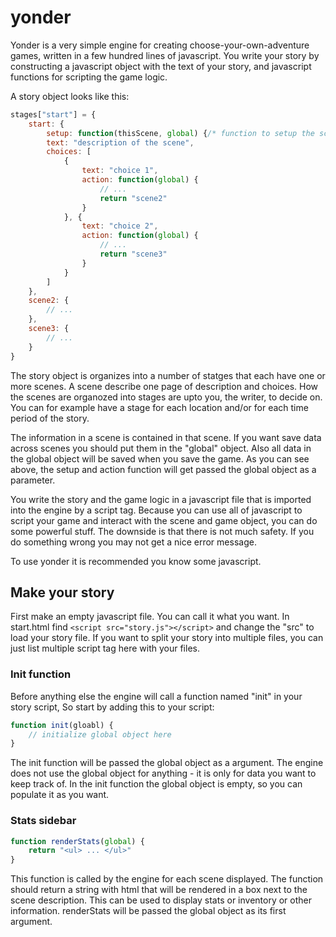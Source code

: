# yonder

Yonder is a very simple engine for creating choose-your-own-adventure games, written in a few hundred lines of javascript. You write your story by constructing a javascript object with the text of your story, and javascript functions for scripting the game logic.

A story object looks like this:

```js
stages["start"] = {
	start: {
		setup: function(thisScene, global) {/* function to setup the scene*/},
		text: "description of the scene",
		choices: [
			{
				text: "choice 1",
				action: function(global) {
					// ...
					return "scene2"
				}
			}, {
				text: "choice 2",
				action: function(global) {
					// ...
					return "scene3"
				}
			}
		]
	},
	scene2: {
		// ...
	},
	scene3: {
		// ...
	}
}
```
The story object is organizes into a number of statges that each have one or more scenes. A scene describe one page of description and choices. How the scenes are organozed into stages are upto you, the writer, to decide on. You can for example have a stage for each location  and/or for each time period of the story. 

The information in a scene is contained in that scene. If you want save data across scenes you should put them in the "global" object. Also all data in the global object will be saved when you save the game. As you can see above, the setup and action function will get passed the global object as a parameter.

You write the story and the game logic in a javascript file that is imported into the engine by a script tag. Because you can use all of javascript to script your game and interact with the scene and game object, you can do some powerful stuff. The downside is that there is not much safety. If you do something wrong you may not get a nice error message.

To use yonder it is recommended you know some javascript.

## Make your story

First make an empty javascript file. You can call it what you want. In start.html find `<script src="story.js"></script>` and change the "src" to load your story file. If you want to split your story into multiple files, you can just list multiple script tag here with your files.

### Init function

Before anything else the engine will call a function named "init" in your story script, So start by adding this to your script:

```js
function init(gloabl) {
	// initialize global object here
}
```
The init function will be passed the global object as a argument. The engine does not use the global object for anything - it is only for data you want to keep track of. In the init function the global object is empty, so you can populate it as you want. 


### Stats sidebar

```js
function renderStats(global) {
	return "<ul> ... </ul>"
}
```
This function is called by the engine for each scene displayed. The function should return a string with html that will be rendered in a box next to the scene description. This can be used to display stats or inventory or other information. renderStats will be passed the global object as its first argument.

